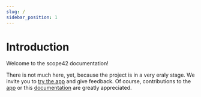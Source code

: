 ```yaml
---
slug: /
sidebar_position: 1
---
```


# Introduction

Welcome to the scope42 documentation!

There is not much here, yet, because the project is in a very eraly stage. We invite you to [try the app](https://app.scope42.org) and give feedback.
Of course, contributions to the [app](https://github.com/scope42/scope42) or this [documentation](https://github.com/scope42/docs) are greatly appreciated.
